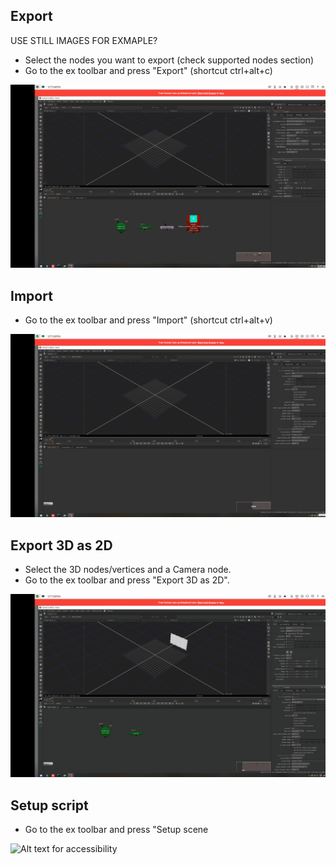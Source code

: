 ## Export

USE STILL IMAGES FOR EXMAPLE?

- Select the nodes you want to export (check supported nodes section)
- Go to the ex toolbar and press "Export" (shortcut ctrl+alt+c)

![Alt text for accessibility](images/nuke_export.gif)

## Import

- Go to the ex toolbar and press "Import" (shortcut ctrl+alt+v)

![Alt text for accessibility](images/nuke_import.gif)

## Export 3D as 2D

- Select the 3D nodes/vertices and a Camera node.
- Go to the ex toolbar and press "Export 3D as 2D".

![Alt text for accessibility](images/nuke_export_3d_as_2d.gif)


## Setup script

- Go to the ex toolbar and press "Setup scene

![Alt text for accessibility](images/nuke_setup_script.gif)